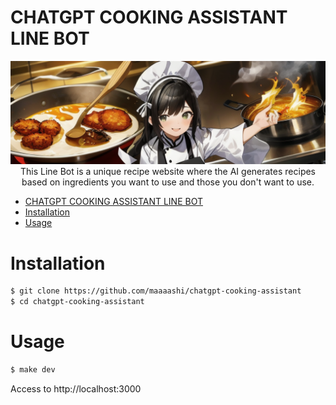 # CHATGPT COOKING ASSISTANT LINE BOT

<div><img src="./docs/main.png" /></div>

<div align="center">
  This Line Bot is a unique recipe website where the AI generates recipes based on ingredients you want to use and those you don't want to use.
</div>

- [CHATGPT COOKING ASSISTANT LINE BOT](#chatgpt-cooking-assistant-line-bot)
- [Installation](#installation)
- [Usage](#usage)

# Installation

```bash
$ git clone https://github.com/maaaashi/chatgpt-cooking-assistant
$ cd chatgpt-cooking-assistant
```

# Usage

```bash
$ make dev
```

Access to http://localhost:3000

<!-- # Test

```bash
# Run test
$ npm run test:watch
``` -->
